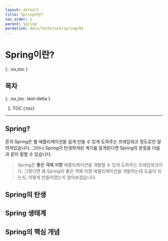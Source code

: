 ```yaml
---
layout: default
title: Spring이란?
nav_order: 1
parent: Spring
permalink: docs/techstack/spring/01
---
```


# Spring이란?   
{: .no_toc }

## 목차
{: .no_toc .text-delta }

1. TOC
{:toc}

---

## Spring?
흔히 Spring은 웹 애플리케이션을 쉽게 만들 수 있게 도와주는 프레임워크 정도로만 알려져있습니다. 그러나 Spring이 탄생하게된 계기를 알게된다면 Spring의 본질을 다음과 같이 말할 수 있습니다.
> Spring은 **좋은 객체 지향** 애플리케이션을 개발할 수 있게 도와주는 프레임워크이다.
그렇다면 왜 Spring이 좋은 객체 지향 애플리케이션을 개발하는데 도움이 되는지, 어떻게 만들어졌는지 알아보겠습니다.

## Spring의 탄생

## Spring 생태계

## Spring의 핵심 개념